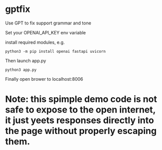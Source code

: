# gptfix
Use GPT to fix support grammar and tone

Set your OPENAI_API_KEY env variable

install required modules, e.g.

```python3 -m pip install openai fastapi uvicorn```

Then launch app.py

```python3 app.py```

Finally open brower to localhost:8006

# Note: this spimple demo code is not safe to expose to the open internet, it just yeets responses directly into the page without properly escaping them.
